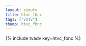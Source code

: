 ```yaml
--- 
layout: sieutv
title: htvc_fbnc
tags: ["vntv"]
thumb: htvc_fbnc
---
```

{% include tvadv key=htvc_fbnc %}

